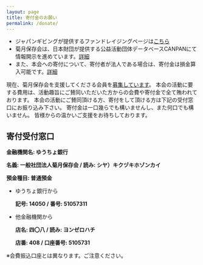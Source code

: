```yaml
---
layout: page
title: 寄付金のお願い
permalink: /donate/
---
```


* ジャパンギビングが提供するファンドレイジングページは[こちら](https://japangiving.jp/supports/3982)
* 菊月保存会は、日本財団が提供する公益活動団体データベースCANPANにて情報開示を進めています。[詳細](http://fields.canpan.info/organization/detail/1924940248)
* また、本会への寄付について、寄付者が法人である場合は、寄付金は損金算入可能です。[詳細](http://law.e-gov.go.jp/htmldata/S40/S40HO034.html)

現在、菊月保存会を支援してくださる会員を<a href="{{ site.baseurl }}/member">募集しています</a>。
本会の活動に要する費用は、活動趣旨にご賛同いただいた方からの会費や寄付金で全て賄われております。
本会の活動にご賛同頂ける方、寄付をして頂ける方は下記の受付窓口にお振り込み下さい。
寄付金は一口幾らでも構いませんし、また何口でも構いません。
皆様からの温かいご支援をお待ちしております。

寄付受付窓口
---

**金融機関名: ゆうちょ銀行**

**名義: 一般社団法人菊月保存会 / 読み: シヤ）キクヅキホゾンカイ**

**預金種目: 普通預金**


* ゆうちょ銀行から

	**記号: 14050 / 番号: 51057311**


* 他金融機関から

	**店名: 四〇八 / 読み: ヨンゼロハチ**

	**店番: 408 / 口座番号: 5105731**

※会費振込口座とは異なります。ご注意ください。
